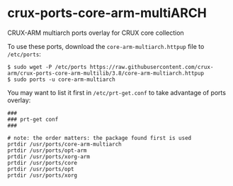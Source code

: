 # crux-ports-core-arm-multiARCH

CRUX-ARM multiarch ports overlay for CRUX core collection

To use these ports, download the `core-arm-multiarch.httpup` file to `/etc/ports`:
```
$ sudo wget -P /etc/ports https://raw.githubusercontent.com/crux-arm/crux-ports-core-arm-multilib/3.8/core-arm-multiarch.httpup
$ sudo ports -u core-arm-multiarch
```

You may want to list it first in `/etc/prt-get.conf` to take advantage of ports overlay:
```
###
### prt-get conf
###

# note: the order matters: the package found first is used
prtdir /usr/ports/core-arm-multiarch
prtdir /usr/ports/opt-arm
prtdir /usr/ports/xorg-arm
prtdir /usr/ports/core
prtdir /usr/ports/opt
prtdir /usr/ports/xorg
```
